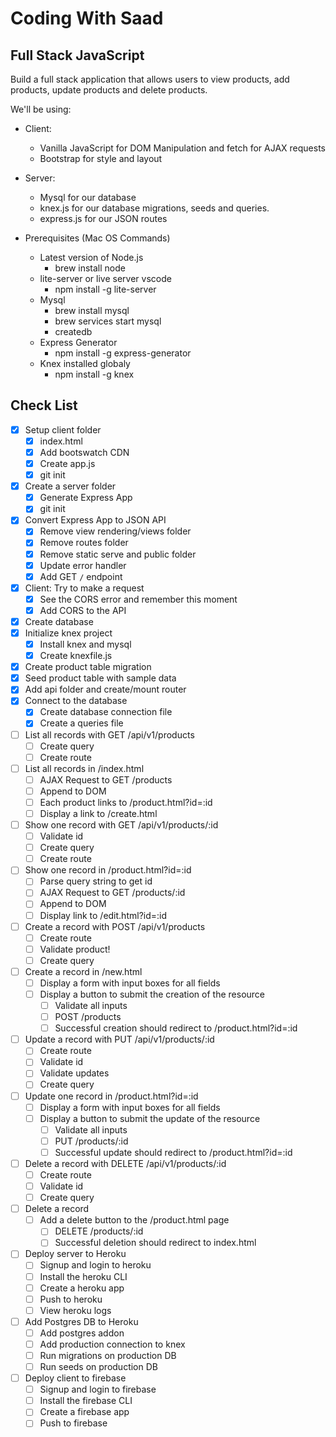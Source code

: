 # Coding With Saad

## Full Stack JavaScript

Build a full stack application that allows users to view products, add products, update products and delete products.

We'll be using:

* Client:
  * Vanilla JavaScript for DOM Manipulation and fetch for AJAX requests
  * Bootstrap for style and layout
* Server:
  * Mysql for our database
  * knex.js for our database migrations, seeds and queries.
  * express.js for our JSON routes

* Prerequisites (Mac OS Commands)
  * Latest version of Node.js
    * brew install node
  * lite-server or live server vscode
    * npm install -g lite-server
  * Mysql
    * brew install mysql
    * brew services start mysql
    * createdb
  * Express Generator
    * npm install -g express-generator
  * Knex installed globaly
    * npm install -g knex

## Check List

* [x] Setup client folder
  * [x] index.html
  * [x] Add bootswatch CDN
  * [x] Create app.js
  * [x] git init
* [x] Create a server folder
  * [x] Generate Express App
  * [x] git init
* [x] Convert Express App to JSON API
  * [x] Remove view rendering/views folder
  * [x] Remove routes folder
  * [x] Remove static serve and public folder
  * [x] Update error handler
  * [x] Add GET `/` endpoint
* [x] Client: Try to make a request
  * [x] See the CORS error and remember this moment
  * [x] Add CORS to the API
* [x] Create database
* [x] Initialize knex project
  * [x] Install knex and mysql
  * [x] Create knexfile.js
* [x] Create product table migration
* [x] Seed product table with sample data
* [x] Add api folder and create/mount router
* [x] Connect to the database
  * [x] Create database connection file
  * [x] Create a queries file
* [ ] List all records with GET /api/v1/products
  * [ ] Create query
  * [ ] Create route
* [ ] List all records in /index.html
  * [ ] AJAX Request to GET /products
  * [ ] Append to DOM
  * [ ] Each product links to /product.html?id=:id
  * [ ] Display a link to /create.html
* [ ] Show one record with GET /api/v1/products/:id
  * [ ] Validate id
  * [ ] Create query
  * [ ] Create route
* [ ] Show one record in /product.html?id=:id
  * [ ] Parse query string to get id
  * [ ] AJAX Request to GET /products/:id
  * [ ] Append to DOM
  * [ ] Display link to /edit.html?id=:id
* [ ] Create a record with POST /api/v1/products
  * [ ] Create route
  * [ ] Validate product!
  * [ ] Create query
* [ ] Create a record in /new.html
  * [ ] Display a form with input boxes for all fields
  * [ ] Display a button to submit the creation of the resource
    * [ ] Validate all inputs
    * [ ] POST /products
    * [ ] Successful creation should redirect to /product.html?id=:id
* [ ] Update a record with PUT /api/v1/products/:id
  * [ ] Create route
  * [ ] Validate id
  * [ ] Validate updates
  * [ ] Create query
* [ ] Update one record in /product.html?id=:id
  * [ ] Display a form with input boxes for all fields
  * [ ] Display a button to submit the update of the resource
    * [ ] Validate all inputs
    * [ ] PUT /products/:id
    * [ ] Successful update should redirect to /product.html?id=:id
* [ ] Delete a record with DELETE /api/v1/products/:id
  * [ ] Create route
  * [ ] Validate id
  * [ ] Create query
* [ ] Delete a record
  * [ ] Add a delete button to the /product.html page
    * [ ] DELETE /products/:id
    * [ ] Successful deletion should redirect to index.html
* [ ] Deploy server to Heroku
  * [ ] Signup and login to heroku
  * [ ] Install the heroku CLI
  * [ ] Create a heroku app
  * [ ] Push to heroku
  * [ ] View heroku logs
* [ ] Add Postgres DB to Heroku
  * [ ] Add postgres addon
  * [ ] Add production connection to knex
  * [ ] Run migrations on production DB
  * [ ] Run seeds on production DB
* [ ] Deploy client to firebase
  * [ ] Signup and login to firebase
  * [ ] Install the firebase CLI
  * [ ] Create a firebase app
  * [ ] Push to firebase
